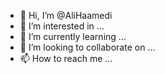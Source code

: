 - 👋 Hi, I’m @AliHaamedi
- 👀 I’m interested in ...
- 🌱 I’m currently learning ...
- 💞️ I’m looking to collaborate on ...
- 📫 How to reach me ...

<!---
AliHaamedi/AliHaamedi is a ✨ special ✨ repository because its `README.md` (this file) appears on your GitHub profile.
You can click the Preview link to take a look at your changes.
--->
